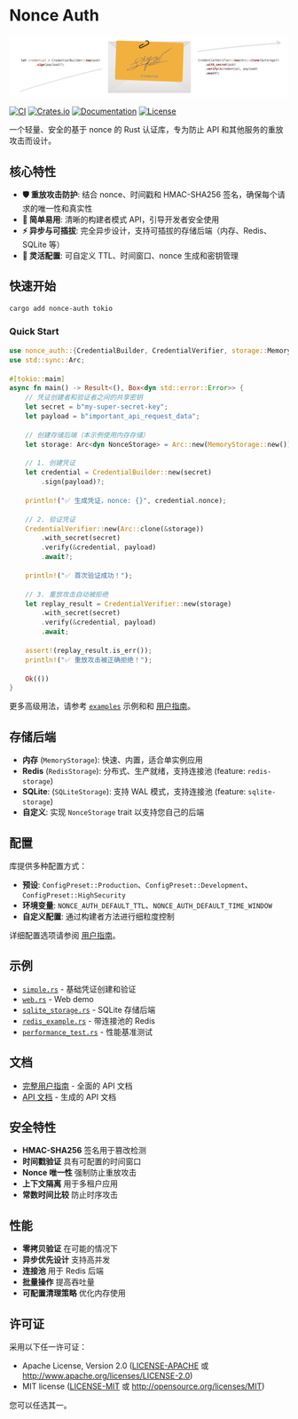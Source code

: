 # Nonce Auth

![Nonce Auth Banner](docs/banner.png)

[![CI](https://github.com/kookyleo/nonce-auth/workflows/CI/badge.svg)](https://github.com/kookyleo/nonce-auth/actions)
[![Crates.io](https://img.shields.io/crates/v/nonce-auth.svg)](https://crates.io/crates/nonce-auth)
[![Documentation](https://docs.rs/nonce-auth/badge.svg)](https://docs.rs/nonce-auth)
[![License](https://img.shields.io/crates/l/nonce-auth.svg)](https://github.com/kookyleo/nonce-auth#license)

一个轻量、安全的基于 nonce 的 Rust 认证库，专为防止 API 和其他服务的重放攻击而设计。

## 核心特性

- **🛡️ 重放攻击防护**: 结合 nonce、时间戳和 HMAC-SHA256 签名，确保每个请求的唯一性和真实性
- **🚀 简单易用**: 清晰的构建者模式 API，引导开发者安全使用
- **⚡ 异步与可插拔**: 完全异步设计，支持可插拔的存储后端（内存、Redis、SQLite 等）
- **🔧 灵活配置**: 可自定义 TTL、时间窗口、nonce 生成和密钥管理

## 快速开始

```bash
cargo add nonce-auth tokio
```

### Quick Start

```rust
use nonce_auth::{CredentialBuilder, CredentialVerifier, storage::MemoryStorage, storage::NonceStorage};
use std::sync::Arc;

#[tokio::main]
async fn main() -> Result<(), Box<dyn std::error::Error>> {
    // 凭证创建者和验证者之间的共享密钥
    let secret = b"my-super-secret-key";
    let payload = b"important_api_request_data";

    // 创建存储后端（本示例使用内存存储）
    let storage: Arc<dyn NonceStorage> = Arc::new(MemoryStorage::new());

    // 1. 创建凭证
    let credential = CredentialBuilder::new(secret)
        .sign(payload)?;

    println!("✅ 生成凭证，nonce: {}", credential.nonce);

    // 2. 验证凭证
    CredentialVerifier::new(Arc::clone(&storage))
        .with_secret(secret)
        .verify(&credential, payload)
        .await?;

    println!("✅ 首次验证成功！");

    // 3. 重放攻击自动被拒绝
    let replay_result = CredentialVerifier::new(storage)
        .with_secret(secret)
        .verify(&credential, payload)
        .await;

    assert!(replay_result.is_err());
    println!("✅ 重放攻击被正确拒绝！");

    Ok(())
}
```

更多高级用法，请参考 [`examples`](examples/) 示例和和 [用户指南](docs/USERGUIDE.zh.md)。

## 存储后端

- **内存** (`MemoryStorage`): 快速、内置，适合单实例应用
- **Redis** (`RedisStorage`): 分布式、生产就绪，支持连接池 (feature: `redis-storage`)
- **SQLite**: (`SQLiteStorage`): 支持 WAL 模式，支持连接池 (feature: `sqlite-storage`)
- **自定义**: 实现 `NonceStorage` trait 以支持您自己的后端

## 配置

库提供多种配置方式：

- **预设**: `ConfigPreset::Production`、`ConfigPreset::Development`、`ConfigPreset::HighSecurity`
- **环境变量**: `NONCE_AUTH_DEFAULT_TTL`、`NONCE_AUTH_DEFAULT_TIME_WINDOW`
- **自定义配置**: 通过构建者方法进行细粒度控制

详细配置选项请参阅 [用户指南](docs/USERGUIDE.zh.md)。

## 示例

- [`simple.rs`](examples/simple.rs) - 基础凭证创建和验证
- [`web.rs`](examples/web.rs) - Web demo
- [`sqlite_storage.rs`](examples/sqlite_storage.rs) - SQLite 存储后端
- [`redis_example.rs`](examples/redis_example.rs) - 带连接池的 Redis
- [`performance_test.rs`](examples/performance_test.rs) - 性能基准测试

## 文档

- [完整用户指南](docs/USERGUIDE.zh.md) - 全面的 API 文档
- [API 文档](https://docs.rs/nonce-auth) - 生成的 API 文档

## 安全特性

- **HMAC-SHA256** 签名用于篡改检测
- **时间戳验证** 具有可配置的时间窗口
- **Nonce 唯一性** 强制防止重放攻击
- **上下文隔离** 用于多租户应用
- **常数时间比较** 防止时序攻击

## 性能

- **零拷贝验证** 在可能的情况下
- **异步优先设计** 支持高并发
- **连接池** 用于 Redis 后端
- **批量操作** 提高吞吐量
- **可配置清理策略** 优化内存使用

## 许可证

采用以下任一许可证：

- Apache License, Version 2.0 ([LICENSE-APACHE](LICENSE-APACHE) 或 http://www.apache.org/licenses/LICENSE-2.0)
- MIT license ([LICENSE-MIT](LICENSE-MIT) 或 http://opensource.org/licenses/MIT)

您可以任选其一。